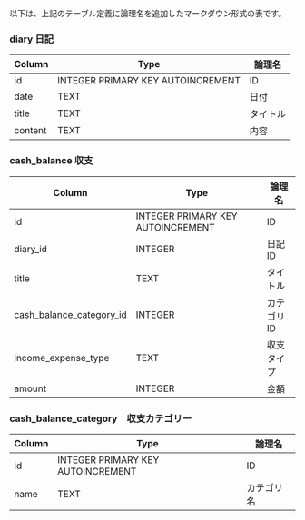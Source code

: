 以下は、上記のテーブル定義に論理名を追加したマークダウン形式の表です。

### diary 日記

| Column  | Type                        | 論理名     |
| ------- | --------------------------- | ---------- |
| id      | INTEGER PRIMARY KEY AUTOINCREMENT | ID         |
| date    | TEXT                        | 日付       |
| title   | TEXT                        | タイトル   |
| content | TEXT                        | 内容       |

### cash_balance 収支

| Column                   | Type                        | 論理名               |
| ------------------------ | --------------------------- | -------------------- |
| id                       | INTEGER PRIMARY KEY AUTOINCREMENT | ID                   |
| diary_id                 | INTEGER                     | 日記ID             |
| title                    | TEXT                        | タイトル             |
| cash_balance_category_id | INTEGER                     | カテゴリID         |
| income_expense_type      | TEXT                        | 収支タイプ           |
| amount                   | INTEGER                     | 金額                 |

### cash_balance_category　収支カテゴリー

| Column | Type                        | 論理名       |
| ------ | --------------------------- | ------------ |
| id     | INTEGER PRIMARY KEY AUTOINCREMENT | ID           |
| name   | TEXT                        | カテゴリ名     |